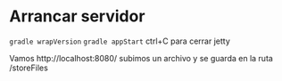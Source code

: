 
# Arrancar servidor 
``gradle wrapVersion``
``gradle appStart``
ctrl+C para cerrar jetty

Vamos http://localhost:8080/
subimos un archivo y se guarda en la ruta /storeFiles



